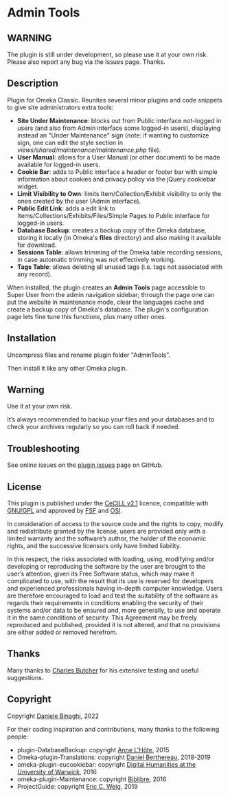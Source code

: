 # Admin Tools

## WARNING ##

The plugin is still under development, so please use it at your own risk. Please also report any bug via the Issues page. Thanks.

## Description

Plugin for Omeka Classic. Reunites several minor plugins and code snippets to give site administrators extra tools:
- **Site Under Maintenance**: blocks out from Public interface not-logged in users (and also from Admin interface some logged-in users), displaying instead an "Under Maintenance" sign (note: if wanting to customize sign, one can edit the style section in *views/shared/maintenance/maintenance.php* file).
- **User Manual**: allows for a User Manual (or other document) to be made available for logged-in users.
- **Cookie Bar**: adds to Public interface a header or footer bar with simple information about cookies and privacy policy via the jQuery cookiebar widget.
- **Limit Visibility to Own**: limits Item/Collection/Exhibit visibility to only the ones created by the user (Admin interface).
- **Public Edit Link**: adds a edit link to Items/Collections/Exhibits/Files/Simple Pages to Public interface for logged-in users.
- **Database Backup**: creates a backup copy of the Omeka database, storing it locally (in Omeka's **files** directory) and also making it available for download.
- **Sessions Table**: allows trimming of the Omeka table recording sessions, in case automatic trimming was not effectively working.
- **Tags Table**: allows deleting all unused tags (i.e. tags not associated with any record).

When installed, the plugin creates an **Admin Tools** page accessible to Super User from the admin navigation sidebar; through the page one can put the website in maintenance mode, clear the languages cache and create a backup copy of Omeka's database. The plugin's configuration page lets fine tune this functions, plus many other ones.


## Installation
Uncompress files and rename plugin folder "AdminTools".

Then install it like any other Omeka plugin.


## Warning
Use it at your own risk.

It’s always recommended to backup your files and your databases and to check your archives regularly so you can roll back if needed.

## Troubleshooting
See online issues on the <a href="https://github.com/DBinaghi/plugin-AdminTools/issues" target="_blank">plugin issues</a> page on GitHub.

## License
This plugin is published under the <a href="https://www.cecill.info/licences/Licence_CeCILL_V2.1-en.html" target="_blank">CeCILL v2.1</a> licence, compatible with <a href="https://www.gnu.org/licenses/gpl-3.0.html" target="_blank">GNU/GPL</a> and approved by <a href="https://www.fsf.org/" target="_blank">FSF</a> and <a href="http://opensource.org/" target="_blank">OSI</a>.

In consideration of access to the source code and the rights to copy, modify and redistribute granted by the license, users are provided only with a limited warranty and the software’s author, the holder of the economic rights, and the successive licensors only have limited liability.

In this respect, the risks associated with loading, using, modifying and/or developing or reproducing the software by the user are brought to the user’s attention, given its Free Software status, which may make it complicated to use, with the result that its use is reserved for developers and experienced professionals having in-depth computer knowledge. Users are therefore encouraged to load and test the suitability of the software as regards their requirements in conditions enabling the security of their systems and/or data to be ensured and, more generally, to use and operate it in the same conditions of security. This Agreement may be freely reproduced and published, provided it is not altered, and that no provisions are either added or removed herefrom.

## Thanks
Many thanks to [Charles Butcher](https://reephamarchive.co.uk/) for his extensive testing and useful suggestions.

## Copyright
Copyright [Daniele Binaghi](https://github.com/DBinaghi), 2022

For their coding inspiration and contributions, many thanks to the following people:
- plugin-DatabaseBackup: copyright [Anne L'Hôte](https://github.com/annelhote), 2015 
- Omeka-plugin-Translations: copyright [Daniel Berthereau](https://github.com/Daniel-KM), 2018-2019
- omeka-plugin-eucookiebar: copyright [Digital Humanities at the University of Warwick](https://github.com/digihum), 2016
- omeka-plugin-Maintenance: copyright [Biblibre](https://github.com/BibLibre), 2016
- ProjectGuide: copyright [Eric C. Weig](https://github.com/libmanuk), 2019
